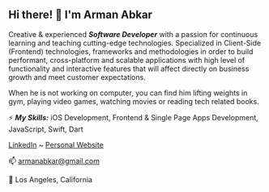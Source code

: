## Hi there! 👋 I'm Arman Abkar
 
Creative & experienced ***Software Developer*** with a passion for continuous learning and teaching cutting-edge technologies. Specialized in Client-Side (Frontend) technologies, frameworks and methodologies in order to build performant, cross-platform and scalable applications with high level of functionality and interactive features that will affect directly on business growth and meet customer expectations.

When he is not working on computer, you can find him lifting weights in gym, playing video games, watching movies or reading tech related books.

⚡ ***My Skills:***
iOS Development, Frontend & Single Page Apps Development, JavaScript, Swift, Dart

[LinkedIn](https://www.linkedin.com/in/armanabkar/) ~ [Personal Website](https://armanabkar.ir/)

📫 armanabkar@gmail.com

🌴 Los Angeles, California
